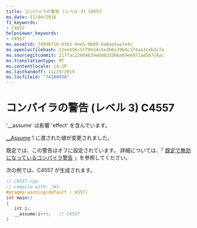 ```yaml
---
title: コンパイラの警告 (レベル 3) C4557
ms.date: 11/04/2016
f1_keywords:
- C4557
helpviewer_keywords:
- C4557
ms.assetid: 7d9db716-03b2-4ee5-9b09-ba8aa5aa7e4c
ms.openlocfilehash: 22ee456c5f79434c5e3b8a79b4c174aa3cdb3c7a
ms.sourcegitcommit: 217fac22604639ebd62d366a69e6071ad5b724ac
ms.translationtype: MT
ms.contentlocale: ja-JP
ms.lasthandoff: 11/19/2019
ms.locfileid: "74188938"
---
```

# <a name="compiler-warning-level-3-c4557"></a>コンパイラの警告 (レベル 3) C4557

'__assume' は影響 'effect' を含んでいます。

[__Assume](../../intrinsics/assume.md) 1 に渡された値が変更されました。

既定では、この警告はオフに設定されています。 詳細については、「 [既定で無効になっているコンパイラ警告](../../preprocessor/compiler-warnings-that-are-off-by-default.md) 」を参照してください。

次の例では、C4557 が生成されます。

```cpp
// C4557.cpp
// compile with: /W3
#pragma warning(default : 4557)
int main()
{
   int i;
   __assume(i++);   // C4557
}
```